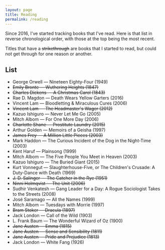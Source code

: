 ```yaml
---
layout: page
title: Reading
permalink: /reading
---
```


Since 2016, I've started tracking books that I've read. Here is that list in reverse chronological order, with those at the top being the most recent.

Titles that have a ~~strikethrough~~ are books that I started to read, but could not get through for one reason or another.

## List

- George Orwell — Nineteen Eighty-Four (1949)
- ~~Emily Bronte — Wuthering Heights (1847)~~
- ~~Charles Dickens — A Christmas Carol (1843)~~
- Rae D. Magdon — Death Wears Yellow Garters (2016)
- Vincent Lam — Bloodletting & Miraculous Cures (2006)
- ~~Vincent Lam — The Headmaster's Wager (2012)~~
- Kazuo Ishiguro — Never Let Me Go (2005)
- Mitch Albom — For One More Day (2006)
- ~~Charlotte Shane — Prostitute Laundry (2015)~~
- Arthur Golden — Memoirs of a Geisha (1997)
- ~~James Frey — A Million Little Pieces (2003)~~
- Mark Haddon — The Curious Incident of the Dog in the Night-Time (2003)
- Kent Haruf — Plainsong (1999)
- Mitch Albom — The Five People You Meet in Heaven (2003)
- Kazuo Ishiguro — The Buried Giant (2015)
- Kurt Vonnegut — Slaughterhouse-Five, or The Children's Crusade: A Duty-Dance with Death (1969)
- ~~J. D. Salinger — The Catcher in the Rye (1951)~~
- ~~Ninni Holmqvist — The Unit (2006)~~
- Sudhir Venkatesh — Gang Leader for a Day: A Rogue Sociologist Takes to the Streets (2008)
- José Saramago — All the Names (1999)
- Mitch Albom — Tuesdays with Morrie (1997)
- ~~Bram Stoker — Dracula (1897)~~
- Jack London — Call of the Wild (1903)
- L. Frank Baum — The Wonderful Wizard of Oz (1900)
- ~~Jane Austen — Emma (1815)~~
- ~~Jane Austen — Sense and Sensibility (1811)~~
- ~~Jane Austen — Pride and Prejudice (1813)~~
- Jack London — White Fang (1926)

